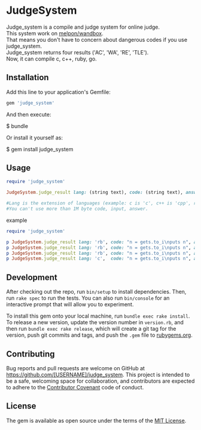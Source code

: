 # JudgeSystem

Judge_system is a compile and judge system for online judge.  
This system work on [melpon/wandbox](https://github.com/melpon/wandbox).  
That means you don't have to concern about dangerous codes if you use judge_system.  
Judge_system returns four results ('AC', 'WA', 'RE', 'TLE').  
Now, it can compile c, c++, ruby, go.  

## Installation

Add this line to your application's Gemfile:

```ruby
gem 'judge_system'
```

And then execute:

$ bundle

Or install it yourself as:

$ gem install judge_system

## Usage

```ruby
require 'judge_system'

JudgeSystem.judge_result lang: (string text), code: (string text), answer: (string text), stdin: (string text), time: (num sec)

#Lang is the extension of languages (example: c is 'c', c++ is 'cpp', ruby is 'rb', go is 'go').
#You can't use more than 1M byte code, input, answer.

```

example  

```ruby
require 'judge_system'

p JudgeSystem.judge_result lang: 'rb', code: "n = gets.to_i\nputs n", answer: "1\n", stdin: "1\n", time: 5 #=> 'AC'
p JudgeSystem.judge_result lang: 'rb', code: "n = gets.to_i\nputs n", answer: "1\n", stdin: "2\n", time: 5 #=> 'WA'
p JudgeSystem.judge_result lang: 'rb', code: "n = gets.to_i\nputs n", answer: "1\n", stdin: "\n", time: 0.001 #=> 'TLE'
p JudgeSystem.judge_result lang: 'c',  code: "n = gets.to_i\nputs n", answer: "1\n", stdin: "1\n", time: 5 #=> 'RE'
```





## Development

After checking out the repo, run `bin/setup` to install dependencies. Then, run `rake spec` to run the tests. You can also run `bin/console` for an interactive prompt that will allow you to experiment.

To install this gem onto your local machine, run `bundle exec rake install`. To release a new version, update the version number in `version.rb`, and then run `bundle exec rake release`, which will create a git tag for the version, push git commits and tags, and push the `.gem` file to [rubygems.org](https://rubygems.org).

## Contributing

Bug reports and pull requests are welcome on GitHub at https://github.com/[USERNAME]/judge_system. This project is intended to be a safe, welcoming space for collaboration, and contributors are expected to adhere to the [Contributor Covenant](http://contributor-covenant.org) code of conduct.


## License

The gem is available as open source under the terms of the [MIT License](http://opensource.org/licenses/MIT).

